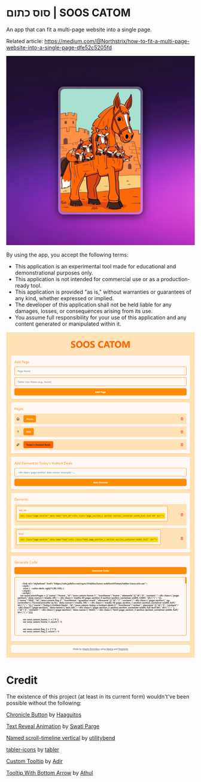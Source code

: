# סוס כתום | SOOS CATOM

An app that can fit a multi-page website into a single page.

Related article: https://medium.com/@Northstrix/how-to-fit-a-multi-page-website-into-a-single-page-dfe52c5205fd

![Alt App-logo](https://github.com/Northstrix/soos-catom/blob/main/images/logo.jpg?raw=true)

By using the app, you accept the following terms:

* This application is an experimental tool made for educational and demonstrational purposes only.
* This application is not intended for commercial use or as a production-ready tool.
* This application is provided "as is," without warranties or guarantees of any kind, whether expressed or implied.
* The developer of this application shall not be held liable for any damages, losses, or consequences arising from its use.
* You assume full responsibility for your use of this application and any content generated or manipulated within it.

![Alt app](https://github.com/Northstrix/soos-catom/blob/main/images/app.png?raw=true)

# Credit

The existence of this project (at least in its current form) wouldn't've been possible without the following:

[Chronicle Button](https://codepen.io/Haaguitos/pen/OJrVZdJ) by [Haaguitos](https://codepen.io/Haaguitos)

[Text Reveal Animation](https://codepen.io/swatiparge/pen/LYVMEag) by [Swati Parge](https://codepen.io/swatiparge)

[Named scroll-timeline vertical](https://codepen.io/utilitybend/pen/VwBRNwm) by [utilitybend](https://codepen.io/utilitybend)

[tabler-icons](https://github.com/tabler/tabler-icons) by [tabler](https://github.com/tabler)

[Custom Tooltip](https://codepen.io/Adir-SL/pen/VwXGPmy) by [Adir](https://codepen.io/Adir-SL)

[Tooltip With Bottom Arrow](https://codepen.io/Athul369/pen/PorxxKr) by [Athul](https://codepen.io/Athul369)
